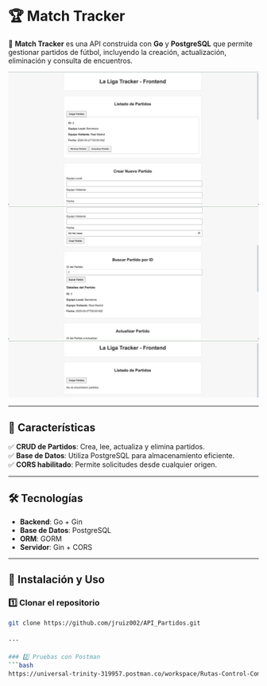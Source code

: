 # 🏆 Match Tracker

🚀 **Match Tracker** es una API construida con **Go** y **PostgreSQL** que permite gestionar partidos de fútbol, incluyendo la creación, actualización, eliminación y consulta de encuentros.

![Banner](img/crear.jpeg)
![Banner](img/buscar.jpeg)
![Banner](img/eliminar.jpeg)

---

## 📌 Características

✅ **CRUD de Partidos**: Crea, lee, actualiza y elimina partidos.  
✅ **Base de Datos**: Utiliza PostgreSQL para almacenamiento eficiente.   
✅ **CORS habilitado**: Permite solicitudes desde cualquier origen.  

---

## 🛠️ Tecnologías

- **Backend**: Go + Gin  
- **Base de Datos**: PostgreSQL  
- **ORM**: GORM  
- **Servidor**: Gin + CORS  

---

## 🚀 Instalación y Uso

### 1️⃣ Clonar el repositorio
```bash
git clone https://github.com/jruiz002/API_Partidos.git

---

### 2️⃣ Pruebas con Postman
```bash
https://universal-trinity-319957.postman.co/workspace/Rutas-Control-Comercial~03feaf0c-efa7-437c-b3e8-ec17647d833b/collection/19281513-6fa5a3b9-12cf-445f-873e-7713c9455884?action=share&creator=19281513

